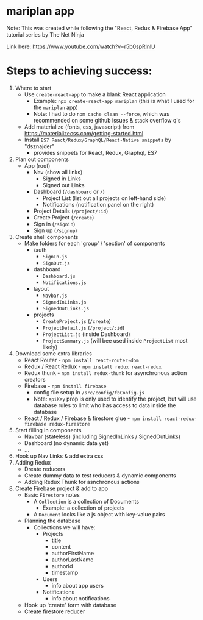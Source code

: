 # mariplan app
Note: This was created while following the "React, Redux & Firebase App" tutorial series by The Net Ninja

Link here:  https://www.youtube.com/watch?v=r5b0spRlnlU

# Steps to achieving success:
1. Where to start
    - Use `create-react-app` to make a blank React application
        - Example: `npx create-react-app mariplan` (this is what I used for the `mariplan` app)
        - Note: I had to do `npm cache clean --force`, which was recommended on some github issues & stack overflow q's
    - Add materialize (fonts, css, javascript) from https://materializecss.com/getting-started.html
    - Install `ES7 React/Redux/GraphQL/React-Native snippets` by "dsznajder"
        - provides snippets for React, Redux, Graphql, ES7
2. Plan out components
    - App (root)
        - Nav (show all links)
            - Signed in Links
            - Signed out Links
        - Dashboard (`/dashboard` or `/`)
            - Project List (list out all projects on left-hand side)
            - Notifications (notification panel on the right)
        - Project Details (`/project/:id`)
        - Create Project (`/create`)
        - Sign in (`/signin`)
        - Sign up (`/signup`)
3. Create shell components
    - Make folders for each 'group' / 'section' of components
        - /auth
            - `SignIn.js`
            - `SignOut.js`
        - dashboard
            - `Dashboard.js`
            - `Notifications.js`
        - layout
            - `Navbar.js`
            - `SignedInLinks.js`
            - `SignedOutLinks.js`
        - projects
            - `CreateProject.js` (`/create`)
            - `ProjectDetail.js` (`/project/:id`)
            - `ProjectList.js` (inside Dashboard)
            - `ProjectSummary.js` (will bee used inside `ProjectList` most likely)
4. Download some extra libraries
    - React Router - `npm install react-router-dom`
    - Redux / React Redux - `npm install redux react-redux`
    - Redux thunk - `npm install redux-thunk` for asynchronous action creators
    - Firebase - `npm install firebase`
        - config file setup in `/src/config/fbConfig.js`
        - Note: `apiKey` prop is only used to identify the project, but will use database rules to limit who has access to data inside the database
    - React / Redux / Firebase & firestore glue - `npm install react-redux-firebase redux-firestore`
5. Start filling in components
    - Navbar (stateless) (including SignedInLinks / SignedOutLinks)
    - Dashboard (no dynamic data yet)
    - ...
6. Hook up Nav Links & add extra css
7. Adding Redux
    - Dreate reducers
    - Create dummy data to test reducers & dynamic components
    - Adding Redux Thunk for asnchronous actions
8. Create Firebase project & add to app
    - Basic `Firestore` notes
        - A `Collection` is a collection of Documents
            - Example: a collection of projects
        - A `Document` looks like a js object with key-value pairs
    - Planning the database
        - Collections we will have:
            - Projects
                - title
                - content
                - authorFirstName
                - authorLastName
                - authorId
                - timestamp
            - Users
                - info about app users
            - Notifications
                - info about notifications
    - Hook up 'create' form with database
    - Create firestore reducer